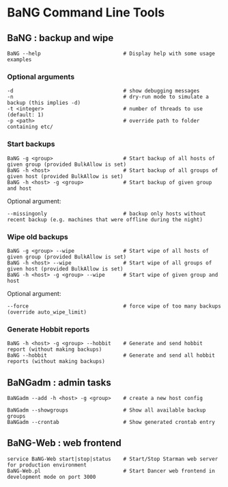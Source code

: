   BaNG Command Line Tools
===========================

 BaNG : backup and wipe
------------------------

    BaNG --help                           # Display help with some usage examples

### Optional arguments

    -d                                    # show debugging messages
    -n                                    # dry-run mode to simulate a backup (this implies -d)
    -t <integer>                          # number of threads to use (default: 1)
    -p <path>                             # override path to folder containing etc/

### Start backups

    BaNG -g <group>                       # Start backup of all hosts of given group (provided BulkAllow is set)
    BaNG -h <host>                        # Start backup of all groups of given host (provided BulkAllow is set)
    BaNG -h <host> -g <group>             # Start backup of given group and host

Optional argument:

    --missingonly                         # backup only hosts without recent backup (e.g. machines that were offline during the night)

### Wipe old backups

    BaNG -g <group> --wipe                # Start wipe of all hosts of given group (provided BulkAllow is set)
    BaNG -h <host> --wipe                 # Start wipe of all groups of given host (provided BulkAllow is set)
    BaNG -h <host> -g <group> --wipe      # Start wipe of given group and host

Optional argument:

    --force                               # force wipe of too many backups (override auto_wipe_limit)

### Generate Hobbit reports

    BaNG -h <host> -g <group> --hobbit    # Generate and send hobbit report (without making backups)
    BaNG --hobbit                         # Generate and send all hobbit reports (without making backups)


 BaNGadm : admin tasks
-----------------------

    BaNGadm --add -h <host> -g <group>    # create a new host config

    BaNGadm --showgroups                  # Show all available backup groups
    BaNGadm --crontab                     # Show generated crontab entry


 BaNG-Web : web frontend
----------------------------

    service BaNG-Web start|stop|status    # Start/Stop Starman web server for production environment
    BaNG-Web.pl                           # Start Dancer web frontend in development mode on port 3000
